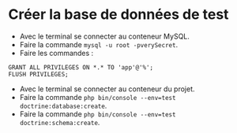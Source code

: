 # Créer la base de données de test

- Avec le terminal se connecter au conteneur MySQL.
- Faire la commande `mysql -u root -pverySecret`.
- Faire les commandes :

```
GRANT ALL PRIVILEGES ON *.* TO 'app'@'%';
FLUSH PRIVILEGES;
```

- Avec le terminal se connecter au conteneur du projet.
- Faire la commande `php bin/console --env=test doctrine:database:create`.
- Faire la commande `php bin/console --env=test doctrine:schema:create`.